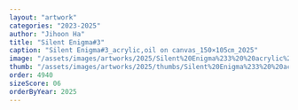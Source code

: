 ```yaml
---
layout: "artwork"
categories: "2023-2025"
author: "Jihoon Ha"
title: "Silent Enigma#3"
caption: "Silent Enigma#3_acrylic,oil on canvas_150×105㎝_2025"
image: "/assets/images/artworks/2025/Silent%20Enigma%233%20%20acrylic%2Coil%20on%20canvas%20150x105cm2025.jpg"
thumb: "/assets/images/artworks/2025/thumbs/Silent%20Enigma%233%20%20acrylic%2Coil%20on%20canvas%20150x105cm2025.jpg"
order: 4940
sizeScore: 06
orderByYear: 2025
---
```

